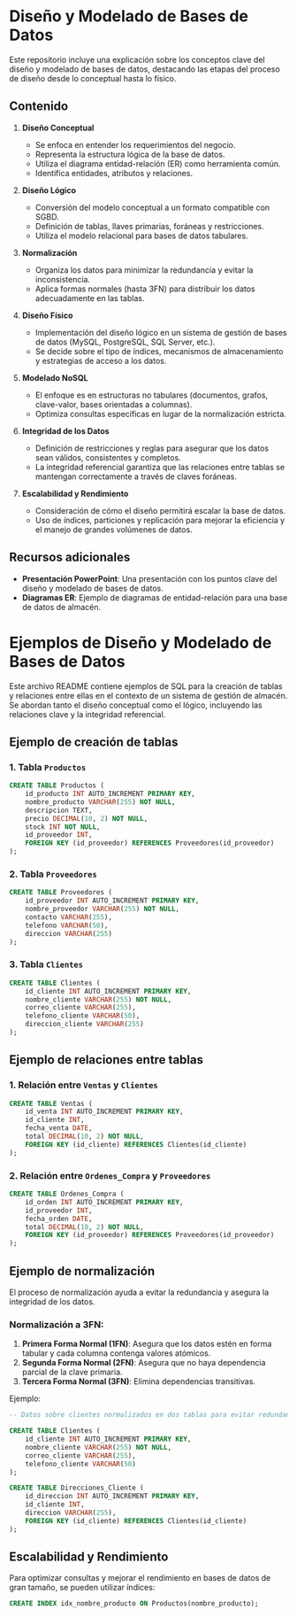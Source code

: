 
# Diseño y Modelado de Bases de Datos

Este repositorio incluye una explicación sobre los conceptos clave del diseño y modelado de bases de datos, destacando las etapas del proceso de diseño desde lo conceptual hasta lo físico.

## Contenido

1. **Diseño Conceptual**
   - Se enfoca en entender los requerimientos del negocio.
   - Representa la estructura lógica de la base de datos.
   - Utiliza el diagrama entidad-relación (ER) como herramienta común.
   - Identifica entidades, atributos y relaciones.

2. **Diseño Lógico**
   - Conversión del modelo conceptual a un formato compatible con SGBD.
   - Definición de tablas, llaves primarias, foráneas y restricciones.
   - Utiliza el modelo relacional para bases de datos tabulares.

3. **Normalización**
   - Organiza los datos para minimizar la redundancia y evitar la inconsistencia.
   - Aplica formas normales (hasta 3FN) para distribuir los datos adecuadamente en las tablas.

4. **Diseño Físico**
   - Implementación del diseño lógico en un sistema de gestión de bases de datos (MySQL, PostgreSQL, SQL Server, etc.).
   - Se decide sobre el tipo de índices, mecanismos de almacenamiento y estrategias de acceso a los datos.

5. **Modelado NoSQL**
   - El enfoque es en estructuras no tabulares (documentos, grafos, clave-valor, bases orientadas a columnas).
   - Optimiza consultas específicas en lugar de la normalización estricta.

6. **Integridad de los Datos**
   - Definición de restricciones y reglas para asegurar que los datos sean válidos, consistentes y completos.
   - La integridad referencial garantiza que las relaciones entre tablas se mantengan correctamente a través de claves foráneas.

7. **Escalabilidad y Rendimiento**
   - Consideración de cómo el diseño permitirá escalar la base de datos.
   - Uso de índices, particiones y replicación para mejorar la eficiencia y el manejo de grandes volúmenes de datos.

## Recursos adicionales

- **Presentación PowerPoint**: Una presentación con los puntos clave del diseño y modelado de bases de datos.
- **Diagramas ER**: Ejemplo de diagramas de entidad-relación para una base de datos de almacén.

# Ejemplos de Diseño y Modelado de Bases de Datos

Este archivo README contiene ejemplos de SQL para la creación de tablas y relaciones entre ellas en el contexto de un sistema de gestión de almacén. Se abordan tanto el diseño conceptual como el lógico, incluyendo las relaciones clave y la integridad referencial.

## Ejemplo de creación de tablas

### 1. Tabla `Productos`

```sql
CREATE TABLE Productos (
    id_producto INT AUTO_INCREMENT PRIMARY KEY,
    nombre_producto VARCHAR(255) NOT NULL,
    descripcion TEXT,
    precio DECIMAL(10, 2) NOT NULL,
    stock INT NOT NULL,
    id_proveedor INT,
    FOREIGN KEY (id_proveedor) REFERENCES Proveedores(id_proveedor)
);
```

### 2. Tabla `Proveedores`

```sql
CREATE TABLE Proveedores (
    id_proveedor INT AUTO_INCREMENT PRIMARY KEY,
    nombre_proveedor VARCHAR(255) NOT NULL,
    contacto VARCHAR(255),
    telefono VARCHAR(50),
    direccion VARCHAR(255)
);
```

### 3. Tabla `Clientes`

```sql
CREATE TABLE Clientes (
    id_cliente INT AUTO_INCREMENT PRIMARY KEY,
    nombre_cliente VARCHAR(255) NOT NULL,
    correo_cliente VARCHAR(255),
    telefono_cliente VARCHAR(50),
    direccion_cliente VARCHAR(255)
);
```

## Ejemplo de relaciones entre tablas

### 1. Relación entre `Ventas` y `Clientes`

```sql
CREATE TABLE Ventas (
    id_venta INT AUTO_INCREMENT PRIMARY KEY,
    id_cliente INT,
    fecha_venta DATE,
    total DECIMAL(10, 2) NOT NULL,
    FOREIGN KEY (id_cliente) REFERENCES Clientes(id_cliente)
);
```

### 2. Relación entre `Ordenes_Compra` y `Proveedores`

```sql
CREATE TABLE Ordenes_Compra (
    id_orden INT AUTO_INCREMENT PRIMARY KEY,
    id_proveedor INT,
    fecha_orden DATE,
    total DECIMAL(10, 2) NOT NULL,
    FOREIGN KEY (id_proveedor) REFERENCES Proveedores(id_proveedor)
);
```

## Ejemplo de normalización

El proceso de normalización ayuda a evitar la redundancia y asegura la integridad de los datos.

### Normalización a 3FN:

1. **Primera Forma Normal (1FN)**: Asegura que los datos estén en forma tabular y cada columna contenga valores atómicos.
2. **Segunda Forma Normal (2FN)**: Asegura que no haya dependencia parcial de la clave primaria.
3. **Tercera Forma Normal (3FN)**: Elimina dependencias transitivas.

Ejemplo:

```sql
-- Datos sobre clientes normalizados en dos tablas para evitar redundancia.

CREATE TABLE Clientes (
    id_cliente INT AUTO_INCREMENT PRIMARY KEY,
    nombre_cliente VARCHAR(255) NOT NULL,
    correo_cliente VARCHAR(255),
    telefono_cliente VARCHAR(50)
);

CREATE TABLE Direcciones_Cliente (
    id_direccion INT AUTO_INCREMENT PRIMARY KEY,
    id_cliente INT,
    direccion VARCHAR(255),
    FOREIGN KEY (id_cliente) REFERENCES Clientes(id_cliente)
);
```

## Escalabilidad y Rendimiento

Para optimizar consultas y mejorar el rendimiento en bases de datos de gran tamaño, se pueden utilizar índices:

```sql
CREATE INDEX idx_nombre_producto ON Productos(nombre_producto);
```



